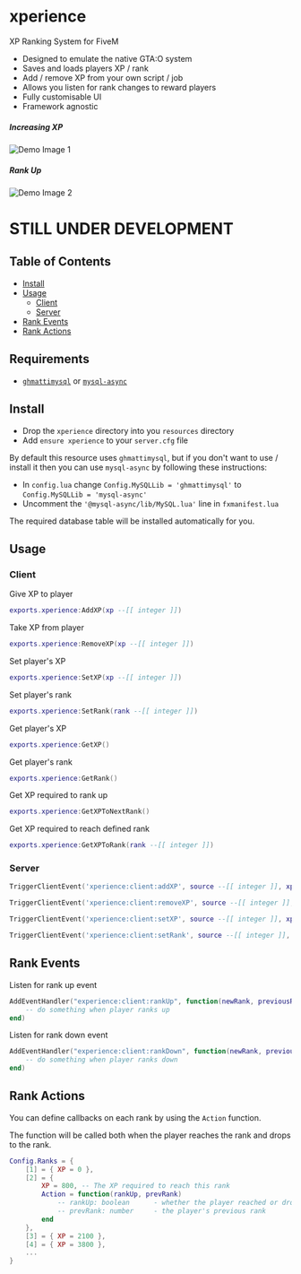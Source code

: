 # xperience
XP Ranking System for FiveM


* Designed to emulate the native GTA:O system
* Saves and loads players XP / rank
* Add / remove XP from your own script / job
* Allows you listen for rank changes to reward players
* Fully customisable UI
* Framework agnostic


##### Increasing XP

![Demo Image 1](https://i.imgur.com/CpACt9s.gif)

##### Rank Up

![Demo Image 2](https://i.imgur.com/uNPRGo5.gif)

# STILL UNDER DEVELOPMENT

## Table of Contents
- [Install](#install)
- [Usage](#usage)
  * [Client](#client)
  * [Server](#server)
- [Rank Events](#rank-events)
- [Rank Actions](#rank-actions)

## Requirements
* [`ghmattimysql`](https://github.com/GHMatti/ghmattimysql) or [`mysql-async`](https://github.com/brouznouf/fivem-mysql-async)
 
## Install
* Drop the `xperience` directory into you `resources` directory
* Add `ensure xperience` to your `server.cfg` file

By default this resource uses `ghmattimysql`, but if you don't want to use / install it then you can use `mysql-async` by following these instructions:

* In `config.lua` change `Config.MySQLLib = 'ghmattimysql'` to `Config.MySQLLib = 'mysql-async'`
* Uncomment the `'@mysql-async/lib/MySQL.lua'` line in `fxmanifest.lua`

The required database table will be installed automatically for you.

## Usage

### Client
Give XP to player
```lua
exports.xperience:AddXP(xp --[[ integer ]])
```

Take XP from player
```lua
exports.xperience:RemoveXP(xp --[[ integer ]])
```

Set player's XP
```lua
exports.xperience:SetXP(xp --[[ integer ]])
```

Set player's rank
```lua
exports.xperience:SetRank(rank --[[ integer ]])
```

Get player's XP
```lua
exports.xperience:GetXP()
```

Get player's rank
```lua
exports.xperience:GetRank()
```

Get XP required to rank up
```lua
exports.xperience:GetXPToNextRank()
```

Get XP required to reach defined rank
```lua
exports.xperience:GetXPToRank(rank --[[ integer ]])
```

### Server
```lua
TriggerClientEvent('xperience:client:addXP', source --[[ integer ]], xp --[[ integer ]])

TriggerClientEvent('xperience:client:removeXP', source --[[ integer ]], xp --[[ integer ]])

TriggerClientEvent('xperience:client:setXP', source --[[ integer ]], xp --[[ integer ]])

TriggerClientEvent('xperience:client:setRank', source --[[ integer ]], rank --[[ integer ]])
```

## Rank Events

Listen for rank up event
```lua
AddEventHandler("experience:client:rankUp", function(newRank, previousRank)
    -- do something when player ranks up
end)
```

Listen for rank down event
```lua
AddEventHandler("experience:client:rankDown", function(newRank, previousRank)
    -- do something when player ranks down
end)
```

## Rank Actions
You can define callbacks on each rank by using the `Action` function.

The function will be called both when the player reaches the rank and drops to the rank.

```lua
Config.Ranks = {
    [1] = { XP = 0 },
    [2] = {
        XP = 800, -- The XP required to reach this rank
        Action = function(rankUp, prevRank)
            -- rankUp: boolean      - whether the player reached or dropped to this rank
            -- prevRank: number     - the player's previous rank
        end
    },
    [3] = { XP = 2100 },
    [4] = { XP = 3800 },
    ...
}
```
